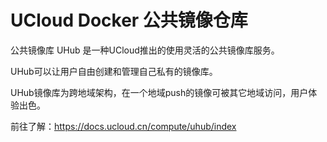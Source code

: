 # UCloud Docker 公共镜像仓库

公共镜像库 UHub 是一种UCloud推出的使用灵活的公共镜像库服务。

UHub可以让用户自由创建和管理自己私有的镜像库。

UHub镜像库为跨地域架构，在一个地域push的镜像可被其它地域访问，用户体验出色。

前往了解：<https://docs.ucloud.cn/compute/uhub/index>
